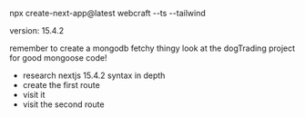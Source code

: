 



npx create-next-app@latest webcraft --ts --tailwind

version: 15.4.2

remember to create a mongodb fetchy thingy
look at the dogTrading project for good mongoose code!

- research nextjs 15.4.2 syntax in depth
- create the first route
- visit it
- visit the second route